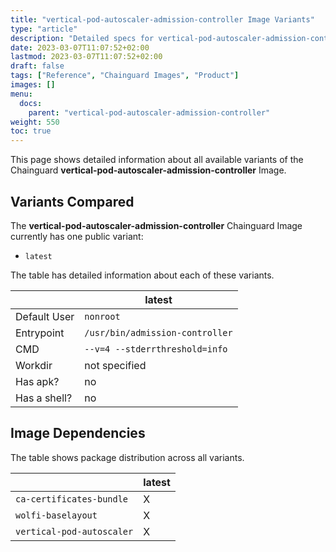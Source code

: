 ```yaml
---
title: "vertical-pod-autoscaler-admission-controller Image Variants"
type: "article"
description: "Detailed specs for vertical-pod-autoscaler-admission-controller Chainguard Image Variants"
date: 2023-03-07T11:07:52+02:00
lastmod: 2023-03-07T11:07:52+02:00
draft: false
tags: ["Reference", "Chainguard Images", "Product"]
images: []
menu:
  docs:
    parent: "vertical-pod-autoscaler-admission-controller"
weight: 550
toc: true
---
```


This page shows detailed information about all available variants of the Chainguard **vertical-pod-autoscaler-admission-controller** Image.

## Variants Compared
The **vertical-pod-autoscaler-admission-controller** Chainguard Image currently has one public variant: 

- `latest`

The table has detailed information about each of these variants.

|              | latest                          |
|--------------|---------------------------------|
| Default User | `nonroot`                       |
| Entrypoint   | `/usr/bin/admission-controller` |
| CMD          | `--v=4 --stderrthreshold=info`  |
| Workdir      | not specified                   |
| Has apk?     | no                              |
| Has a shell? | no                              |

## Image Dependencies
The table shows package distribution across all variants.

|                           | latest |
|---------------------------|--------|
| `ca-certificates-bundle`  | X      |
| `wolfi-baselayout`        | X      |
| `vertical-pod-autoscaler` | X      |

